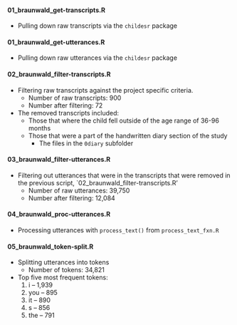 
#### 01\_braunwald\_get-transcripts.R

  - Pulling down raw transcripts via the `childesr` package

#### 01\_braunwald\_get-utterances.R

  - Pulling down raw utterances via the `childesr` package

#### 02\_braunwald\_filter-transcripts.R

  - Filtering raw transcripts against the project specific criteria.
      - Number of raw transcripts: 900
      - Number after filtering: 72
  - The removed transcripts included:
      - Those that where the child fell outside of the age range of
        36-96 months  
      - Those that were a part of the handwritten diary section of the
        study
          - The files in the `0diary` subfolder

#### 03\_braunwald\_filter-utterances.R

  - Filtering out utterances that were in the transcripts that were
    removed in the previous script,
    \`02\_braunwald\_filter-transcripts.R’
      - Number of raw utterances: 39,750
      - Number after filtering: 12,084

#### 04\_braunwald\_proc-utterances.R

  - Processing utterances with `process_text()` from
    `process_text_fxn.R`

#### 05\_braunwald\_token-split.R

  - Splitting utterances into tokens
      - Number of tokens: 34,821
  - Top five most frequent tokens:
    1.  i – 1,939
    2.  you – 895
    3.  it – 890
    4.  s – 856
    5.  the – 791
